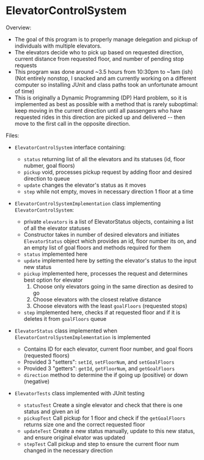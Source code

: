 # ElevatorControlSystem

Overview: 
* The goal of this program is to properly manage delegation and pickup of individuals with multiple elevators. 
* The elevators decide who to pick up based on requested direction, current distance from requested floor, 
  and number of pending stop requests
* This program was done around ~3.5 hours from 10:30pm to ~1am (ish) 
  (Not entirely nonstop, I snacked and am currently working on a different computer 
    so installing JUnit and class paths took an unfortunate amount of time)
* This is originally a Dynamic Programming (DP) Hard problem, so it is implemented as best as possible with 
    a method that is rarely suboptimal: keep moving in the current direction until all passengers who have requested rides
    in this direction are picked up and delivered -- then move to the first call in the opposite direction. 

Files:
* `ElevatorControlSystem` interface containing:
  * `status` returning list of all the elevators and its statuses (id, floor nubmer, goal floors)
  * `pickup` void, processes pickup request by adding floor and desired direction to queue 
  * `update` changes the elevator's status as it moves
  * `step` while not empty, moves in necessary direction 1 floor at a time
  

* `ElevatorControlSystemImplementation` class implementing `ElevatorControlSystem`:
  * private `elevators` is a list of ElevatorStatus objects, containing a list of all the elevator statuses
  * Constructor takes in number of desired elevators and initiates `ElevatorStatus` object
    which provides an id, floor number its on, and an empty list of goal floors and methods required for them
  * `status` implemented here
  * `update` implemented here by setting the elevator's status to the input new status
  * `pickup` implemented here, processes the request and determines best option for elevator
    1. Choose only elevators going in the same direction as desired to go
    2. Choose elevators with the closest relative distance
    3. Choose elevators with the least `goalFloors` (requested stops)
  * `step` implemented here, checks if at requested floor and if it is deletes it from `goalFloors` queue

* `ElevatorStatus` class implemented when `ElevatorControlSystemImplementation` is implemented
  * Contains ID for each elevator, current floor number, and goal floors (requested floors)
  * Provided 3 "setters": `setId`, `setFloorNum`, and `setGoalFloors`
  * Provided 3 "getters": `getId`, `getFloorNum`, and `getGoalFloors`
  * `direction` method to determine the if going up (positive) or down (negative)
  
* `ElevatorTests` class implemented with JUnit testing
  * `statusTest` Create a single elevator and check that there is one status and given an id
  * `pickupTest` Call pickup for 1 floor and check if the `getGoalFloors` returns size one and the correct requested floor
  * `updateTest` Create a new status manually, update to this new status, and ensure original elvator was updated
  * `stepTest` Call pickup and step to ensure the current floor num changed in the necessary direction
